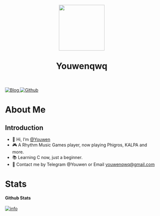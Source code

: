 <h1 align="center">
  <br>
  <a href="https://blog.welain.com/" alt="logo" ><img src="https://cdn.jsdelivr.net/gh/Youwenqwq/Youwenqwq/head.jpeg" width="150" /></a>
  <br><br>
  Youwenqwq
  <br><br>
</h1>

<p>
  <a href="https://blog.welain.com/" target="_blank">
    <img alt="Blog" src="https://img.shields.io/badge/Blog-ahdark.com-%231D7EA7.svg?logo=wordpress&logoColor=white" />
  </a> 
  <a href="https://github.com/Youwenqwq" target="_blank">
    <img alt="Github" src="https://img.shields.io/badge/GitHub-AHdark-%2312100E.svg?logo=Github&logoColor=white" />
  </a> 
</p>

# About Me

## Introduction

- 👋 Hi, I’m [@Youwen](https://blog.welain.com)
- 🎮 A Rhythm Music Games player, now playing Phigros, KALPA and more.
- 📚 Learning C now, just a beginner.
- 🦜 Contact me by Telegram @Youwen or Email youwenqwq@gmail.com

# Stats

#### Github Stats
[![info](https://github-readme-stats.vercel.app/api?username=Youwenqwq&count_private=true&show_icons=true&line_height=20)](https://github.com/anuraghazra/github-readme-stats)
